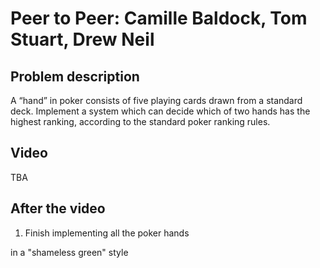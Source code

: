 # Peer to Peer: Camille Baldock, Tom Stuart, Drew Neil 

## Problem description

A “hand” in poker consists of five playing cards drawn from a standard deck. Implement a system which can decide which of two hands has the highest ranking, according to the standard poker ranking rules.

## Video

TBA

## After the video

1) Finish implementing all the poker hands

in a "shameless green" style
